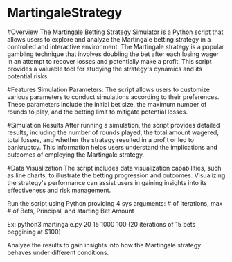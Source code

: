# MartingaleStrategy

#Overview
The Martingale Betting Strategy Simulator is a Python script that allows users to explore and analyze the Martingale betting strategy in a controlled and interactive environment. The Martingale strategy is a popular gambling technique that involves doubling the bet after each losing wager in an attempt to recover losses and potentially make a profit. This script provides a valuable tool for studying the strategy's dynamics and its potential risks.

#Features
Simulation Parameters: The script allows users to customize various parameters to conduct simulations according to their preferences. These parameters include the initial bet size, the maximum number of rounds to play, and the betting limit to mitigate potential losses.

#Simulation Results
After running a simulation, the script provides detailed results, including the number of rounds played, the total amount wagered, total losses, and whether the strategy resulted in a profit or led to bankruptcy. This information helps users understand the implications and outcomes of employing the Martingale strategy.

#Data Visualization The script includes data visualization capabilities, such as line charts, to illustrate the betting progression and outcomes. Visualizing the strategy's performance can assist users in gaining insights into its effectiveness and risk management.

Run the script using Python providing 4 sys arguments: # of Iterations, max # of Bets, Principal, and starting Bet Amount

Ex: python3 martingale.py 20 15 1000 100 (20 iterations of 15 bets beggining at $100)

Analyze the results to gain insights into how the Martingale strategy behaves under different conditions.
